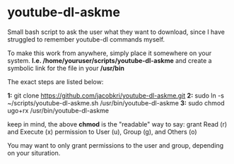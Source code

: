# youtube-dl-askme
Small bash script to ask the user what they want to download, since I have struggled to remember youtube-dl commands myself.

To make this work from anywhere, simply place it somewhere on your system. **I.e. /home/youruser/scripts/youtube-dl-askme** and create a symbolic link for the file in your **/usr/bin**

The exact steps are listed below:

**1:** git clone https://github.com/jacobkri/youtube-dl-askme.git
**2:** sudo ln -s ~/scripts/youtube-dl-askme.sh /usr/bin/youtube-dl-askme
**3:** sudo chmod ugo+rx /usr/bin/youtube-dl-askme

keep in mind, the above **chmod** is the "readable" way to say:
  grant Read (r) and Execute (x) permission to User (u), Group (g), and Others (o)

You may want to only grant permissions to the user and group, depending on your situration.  
